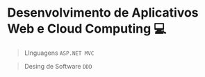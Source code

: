 # Desenvolvimento de Aplicativos Web e Cloud Computing 💻
> LInguagens
  `ASP.NET MVC`

> Desing de Software
  `DDD`
